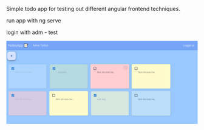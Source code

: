 Simple todo app for testing out different angular frontend techniques. 

run app with ng serve 

login with adm - test

![img2](todos.PNG)


